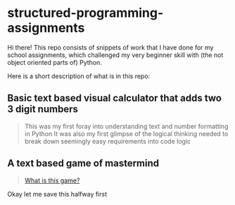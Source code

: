 # structured-programming-assignments

Hi there! This repo consists of snippets of work that I have done for my school assignments, which challenged my very beginner skill with (the not object oriented parts of) Python.

Here is a short description of what is in this repo:
## Basic text based visual calculator that adds two 3 digit numbers
> This was my first foray into understanding text and number formatting in Python
> It was also my first glimpse of the logical thinking needed to break down seemingly easy requirements into code logic

## A text based game of mastermind
> [What is this game?](https://en.wikipedia.org/wiki/Mastermind_(board_game))
> 

Okay let me save this halfway first
